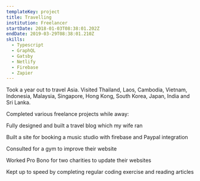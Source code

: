 ```yaml
---
templateKey: project
title: Travelling
institution: Freelancer
startDate: 2018-01-03T08:38:01.202Z
endDate: 2019-03-29T08:38:01.210Z
skills:
  - Typescript
  - GraphQL
  - Gatsby
  - Netlify
  - Firebase
  - Zapier
---
```

Took a year out to travel Asia. Visited Thailand, Laos, Cambodia, Vietnam, Indonesia, Malaysia, Singapore, Hong Kong, South Korea, Japan, India and Sri Lanka.

Completed various freelance projects while away:

Fully designed and built a travel blog which my wife ran

Built a site for booking a music studio with firebase and Paypal integration

Consulted for a gym to improve their website

Worked Pro Bono for two charities to update their websites

Kept up to speed by completing regular coding exercise and reading articles
